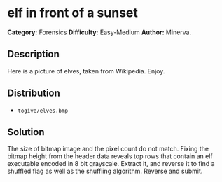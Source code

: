 # elf in front of a sunset
**Category:** Forensics
**Difficulty:** Easy-Medium
**Author:** Minerva.

## Description
Here is a picture of elves, taken from Wikipedia. Enjoy.

## Distribution

- `togive/elves.bmp`

## Solution
The size of bitmap image and the pixel count do not match. Fixing the bitmap height from the header data reveals top rows that contain an elf executable encoded in 8 bit grayscale. Extract it, and reverse it to find a shuffled flag as well as the shuffling algorithm. Reverse and submit. 
